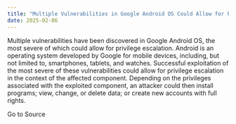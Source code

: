 ```yaml
---
title: "Multiple Vulnerabilities in Google Android OS Could Allow for Privilege Escalation"
date: 2025-02-06
---
```


Multiple vulnerabilities have been discovered in Google Android OS, the most severe of which could allow for privilege escalation. Android is an operating system developed by Google for mobile devices, including, but not limited to, smartphones, tablets, and watches. Successful exploitation of the most severe of these vulnerabilities could allow for privilege escalation in the context of the affected component. Depending on the privileges associated with the exploited component, an attacker could then install programs; view, change, or delete data; or create new accounts with full rights. 

Go to Source
